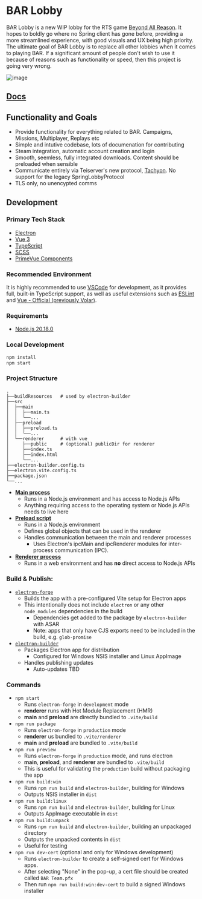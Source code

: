 # BAR Lobby

BAR Lobby is a new WIP lobby for the RTS game [Beyond All Reason](https://www.beyondallreason.info/). It hopes to boldly go where no Spring client has gone before, providing a more streamlined experience, with good visuals and UX being high priority. The ultimate goal of BAR Lobby is to replace all other lobbies when it comes to playing BAR. If a significant amount of people don't wish to use it because of reasons such as functionality or speed, then this project is going very wrong.

![image](https://user-images.githubusercontent.com/1434248/223881325-bb8ac4f5-ed14-4ad8-ad33-970781cf3089.png)

## [Docs](https://beyond-all-reason.github.io/bar-lobby/)

## Functionality and Goals

-   Provide functionality for everything related to BAR. Campaigns, Missions, Multiplayer, Replays etc
-   Simple and intutive codebase, lots of documenation for contributing
-   Steam integration, automatic account creation and login
-   Smooth, seemless, fully integrated downloads. Content should be preloaded when sensible
-   Communicate entirely via Teiserver's new protocol, [Tachyon](https://github.com/beyond-all-reason/teiserver/tree/master/documents/tachyon). No support for the legacy SpringLobbyProtocol
-   TLS only, no unencypted comms

## Development

### Primary Tech Stack

-   [Electron](https://www.electronjs.org/)
-   [Vue 3](https://v3.vuejs.org/)
-   [TypeScript](https://www.typescriptlang.org/)
-   [SCSS](https://sass-lang.com/)
-   [PrimeVue Components](https://primevue.org/datatable)

### Recommended Environment

It is highly recommended to use [VSCode](https://code.visualstudio.com/) for development, as it provides full, built-in TypeScript support, as well as useful extensions such as [ESLint](https://marketplace.visualstudio.com/items?itemName=dbaeumer.vscode-eslint) and [Vue - Official (previously Volar)](https://marketplace.visualstudio.com/items?itemName=vue.volar).

### Requirements

-   [Node.js 20.18.0](https://nodejs.org/en/download/)

### Local Development

```bash
npm install
npm start
```

### Project Structure

```
.
├──buildResources   # used by electron-builder
├──src
│  ├──main
│  │  ├──main.ts
│  │  └──...
│  ├──preload
│  │  ├──preload.ts
│  │  └──...
│  └──renderer      # with vue
│     ├──public     # (optional) publicDir for renderer
│     ├──index.ts
│     ├──index.html
│     └──...
├──electron-builder.config.ts
├──electron.vite.config.ts
├──package.json
└──...
```

-   [**Main process**](https://www.electronjs.org/docs/latest/tutorial/process-model#the-main-process)
    -   Runs in a Node.js environment and has access to Node.js APIs
    -   Anything requiring access to the operating system or Node.js APIs needs to live here
-   [**Preload script**](https://www.electronjs.org/docs/latest/tutorial/process-model#preload-scripts)
    -   Runs in a Node.js environment
    -   Defines global objects that can be used in the renderer
    -   Handles communication between the main and renderer processes
        -   Uses Electron's ipcMain and ipcRenderer modules for inter-process communication (IPC).
-   [**Renderer process**](https://www.electronjs.org/docs/latest/tutorial/process-model#the-renderer-process)
    -   Runs in a web environment and has **no** direct access to Node.js APIs

### Build & Publish:

-   [`electron-forge`](https://www.electronforge.io/config/plugins/vite)
    -   Builds the app with a pre-configured Vite setup for Electron apps
    -   This intentionally does not include `electron` or any other `node_modules` dependencies in the build
        -   Dependencies get added to the package by `electron-builder` with ASAR
        -   Note: apps that only have CJS exports need to be included in the build, e.g. `glob-promise`
-   [`electron-builder`](https://www.electron.build/)
    -   Packages Electron app for distribution
        -   Configured for Windows NSIS installer and Linux AppImage
    -   Handles publishing updates
        -   Auto-updates TBD

### Commands

-   `npm start`
    -   Runs `electron-forge` in `development` mode
    -   **renderer** runs with Hot Module Replacement (HMR)
    -   **main** and **preload** are directly bundled to `.vite/build`
-   `npm run package`
    -   Runs `electron-forge` in `production` mode
    -   **renderer** us bundled to `.vite/renderer`
    -   **main** and **preload** are bundled to `.vite/build`
-   `npm run preview`
    -   Runs `electron-forge` in `production` mode, and runs electron
    -   **main**, **preload**, and **renderer** are bundled to `.vite/build`
    -   This is useful for validating the `production` build without packaging the app
-   `npm run build:win`
    -   Runs `npm run build` and `electron-builder`, building for Windows
    -   Outputs NSIS installer in `dist`
-   `npm run build:linux`
    -   Runs `npm run build` and `electron-builder`, building for Linux
    -   Outputs AppImage executable in `dist`
-   `npm run build:unpack`
    -   Runs `npm run build` and `electron-builder`, building an unpackaged directory
    -   Outputs the unpacked contents in `dist`
    -   Useful for testing
-   `npm run dev-cert` (optional and only for Windows development)
    -   Runs `electron-builder` to create a self-signed cert for Windows apps.
    -   After selecting "None" in the pop-up, a cert file should be created called `BAR Team.pfx`
    -   Then run `npm run build:win:dev-cert` to build a signed Windows installer
